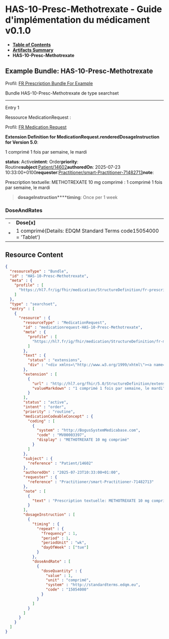 # HAS-10-Presc-Methotrexate - Guide d'implémentation du médicament v0.1.0

* [**Table of Contents**](toc.md)
* [**Artifacts Summary**](artifacts.md)
* **HAS-10-Presc-Methotrexate**

## Example Bundle: HAS-10-Presc-Methotrexate

Profil: [FR Prescription Bundle For Example](StructureDefinition-fr-prescription-bundle-for-example.md)

Bundle HAS-10-Presc-Methotrexate de type searchset

-------

Entry 1

Ressource MedicationRequest :

> 

Profil: [FR Medication Request](StructureDefinition-fr-medicationrequest.md)

**Extension Definition for MedicationRequest.renderedDosageInstruction for Version 5.0**:

1 comprimé 1 fois par semaine, le mardi

**status**: Active**intent**: Order**priority**: Routine**subject**:[Patient/14602](Patient/14602)**authoredOn**: 2025-07-23 10:33:00+0100**requester**:[Practitioner/smart-Practitioner-71482713](Practitioner/smart-Practitioner-71482713)**note**:
> 

Prescription textuelle: METHOTREXATE 10 mg comprimé : 1 comprimé 1 fois par semaine, le mardi


> **dosageInstruction****timing**: Once per 1 week

### DoseAndRates

| | |
| :--- | :--- |
| - | **Dose[x]** |
| * | 1 comprimé(Details: EDQM Standard Terms code15054000 = 'Tablet') |





## Resource Content

```json
{
  "resourceType" : "Bundle",
  "id" : "HAS-10-Presc-Methotrexate",
  "meta" : {
    "profile" : [
      "https://hl7.fr/ig/fhir/medication/StructureDefinition/fr-prescription-bundle-for-example"
    ]
  },
  "type" : "searchset",
  "entry" : [
    {
      "resource" : {
        "resourceType" : "MedicationRequest",
        "id" : "medicationrequest-HAS-10-Presc-Methotrexate",
        "meta" : {
          "profile" : [
            "https://hl7.fr/ig/fhir/medication/StructureDefinition/fr-medicationrequest"
          ]
        },
        "text" : {
          "status" : "extensions",
          "div" : "<div xmlns=\"http://www.w3.org/1999/xhtml\"><a name=\"MedicationRequest_medicationrequest-HAS-10-Presc-Methotrexate\"> </a><p class=\"res-header-id\"><b>Narratif généré : PrescriptionMédicamenteuseTODO medicationrequest-HAS-10-Presc-Methotrexate</b></p><a name=\"medicationrequest-HAS-10-Presc-Methotrexate\"> </a><a name=\"hcmedicationrequest-HAS-10-Presc-Methotrexate\"> </a><div style=\"display: inline-block; background-color: #d9e0e7; padding: 6px; margin: 4px; border: 1px solid #8da1b4; border-radius: 5px; line-height: 60%\"><p style=\"margin-bottom: 0px\"/><p style=\"margin-bottom: 0px\">Profil: <a href=\"StructureDefinition-fr-medicationrequest.html\">FR Medication Request</a></p></div><p><b>Extension Definition for MedicationRequest.renderedDosageInstruction for Version 5.0</b>: </p><div><p>1 comprimé 1 fois par semaine, le mardi</p>\n</div><p><b>status</b>: Active</p><p><b>intent</b>: Order</p><p><b>priority</b>: Routine</p><p><b>medication</b>: <span title=\"Codes:{http://BogusSystemMedicabase.com MV00003397}\">METHOTREXATE 10 mg comprimé</span></p><p><b>subject</b>: <a href=\"Patient/14602\">Patient/14602</a></p><p><b>authoredOn</b>: 2025-07-23 10:33:00+0100</p><p><b>requester</b>: <a href=\"Practitioner/smart-Practitioner-71482713\">Practitioner/smart-Practitioner-71482713</a></p><p><b>note</b>: </p><blockquote><div><p>Prescription textuelle: METHOTREXATE 10 mg comprimé : 1 comprimé 1 fois par semaine, le mardi</p>\n</div></blockquote><blockquote><p><b>dosageInstruction</b></p><p><b>timing</b>: Once per 1 week</p><h3>DoseAndRates</h3><table class=\"grid\"><tr><td style=\"display: none\">-</td><td><b>Dose[x]</b></td></tr><tr><td style=\"display: none\">*</td><td>1 comprimé<span style=\"background: LightGoldenRodYellow\"> (Details: EDQM Standard Terms  code15054000 = 'Tablet')</span></td></tr></table></blockquote></div>"
        },
        "extension" : [
          {
            "url" : "http://hl7.org/fhir/5.0/StructureDefinition/extension-MedicationRequest.renderedDosageInstruction",
            "valueMarkdown" : "1 comprimé 1 fois par semaine, le mardi"
          }
        ],
        "status" : "active",
        "intent" : "order",
        "priority" : "routine",
        "medicationCodeableConcept" : {
          "coding" : [
            {
              "system" : "http://BogusSystemMedicabase.com",
              "code" : "MV00003397",
              "display" : "METHOTREXATE 10 mg comprimé"
            }
          ]
        },
        "subject" : {
          "reference" : "Patient/14602"
        },
        "authoredOn" : "2025-07-23T10:33:00+01:00",
        "requester" : {
          "reference" : "Practitioner/smart-Practitioner-71482713"
        },
        "note" : [
          {
            "text" : "Prescription textuelle: METHOTREXATE 10 mg comprimé : 1 comprimé 1 fois par semaine, le mardi"
          }
        ],
        "dosageInstruction" : [
          {
            "timing" : {
              "repeat" : {
                "frequency" : 1,
                "period" : 1,
                "periodUnit" : "wk",
                "dayOfWeek" : ["tue"]
              }
            },
            "doseAndRate" : [
              {
                "doseQuantity" : {
                  "value" : 1,
                  "unit" : "comprimé",
                  "system" : "http://standardterms.edqm.eu",
                  "code" : "15054000"
                }
              }
            ]
          }
        ]
      }
    }
  ]
}

```
